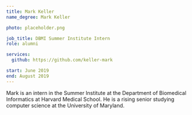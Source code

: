 ```yaml
---
title: Mark Keller
name_degree: Mark Keller

photo: placeholder.png

job_title: DBMI Summer Institute Intern
role: alumni

services:
  github: https://github.com/keller-mark

start: June 2019
end: August 2019
---
```

Mark is an intern in the Summer Institute at the Department of Biomedical Informatics at Harvard Medical School. He is a rising senior studying computer science at the University of Maryland.

